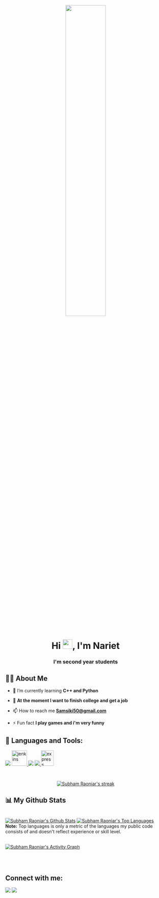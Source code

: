 <p style="text-align:center;"><img width="50%" height="auto" src="https://img.icons8.com/fluency/10000/fox.png" height="175px"/></a>

<h1 align="center">Hi <img src="https://raw.githubusercontent.com/MartinHeinz/MartinHeinz/master/wave.gif" width="30px">, I'm Nariet</h1>
<h3 align="center">I'm second year students</h3>


## 🙋‍♂️ About Me

- 🌱 I’m currently learning **С++ and Python**

- 👯 **At the moment I want to finish college and get a job**

- 📫 How to reach me **Samsiki50@gmail.com**

- ⚡ Fun fact **I play games and i'm very funny**

## 🚀 Languages and Tools:

<p align="left"> 
    <a target="_blank"> <img src="https://img.icons8.com/color/48/000000/c-plus-plus-logo.png"/> </a>
    <a href="https://visualstudio.microsoft.com/ru/" target="_blank"> <img src="https://img.icons8.com/fluency/452/visual-studio-2019.png" alt="jenkins" width="48" height="48"/> </a> 
    <a target="_blank"> <img src="https://img.icons8.com/color/48/000000/python.png"/> </a>  
    <a href="https://git-scm.com/" target="_blank"> <img src="https://img.icons8.com/color/48/000000/git.png"/> </a> 
    <a href="https://code.visualstudio.com/?wt.mc_id=DX_841432" target="_blank"> <img src="https://img.icons8.com/color/452/visual-studio-code-2019.png" alt="express" width="40" height="48"/> </a>
</p>

<!-- [![React Badge](https://img.shields.io/badge/-React-61DBFB?style=for-the-badge&labelColor=black&logo=react&logoColor=61DBFB)](#)  [![Javascript Badge](https://img.shields.io/badge/-Javascript-F0DB4F?style=for-the-badge&labelColor=black&logo=javascript&logoColor=F0DB4F)](#) [![Typescript Badge](https://img.shields.io/badge/-Typescript-007acc?style=for-the-badge&labelColor=black&logo=typescript&logoColor=007acc)](#) [![Nodejs Badge](https://img.shields.io/badge/-Nodejs-3C873A?style=for-the-badge&labelColor=black&logo=node.js&logoColor=3C873A)](#) [![GraphQL Badge](https://img.shields.io/badge/-GraphQl-e535ab?style=for-the-badge&labelColor=black&logo=node.js&logoColor=e535ab)](#) -->
<br/>

<p align="center">
    <a href="https://github.com/SubhamRaoniar28/github-readme-streak-stats">
        <img title="🔥 Get streak stats for your profile at git.io/streak-stats" alt="Subham Raoniar's streak" src="https://github-readme-streak-stats.herokuapp.com/?user=Nariett&theme=black-ice&hide_border=true&stroke=0000&background=060A0CD0"/>
    </a>
</p>

## 📊 My Github Stats

  <br/>
    <a href="https://github.com/SubhamRaoniar28/github-readme-stats"><img alt="Subham Raoniar's Github Stats" src="https://github-readme-stats.vercel.app/api?username=Nariett&show_icons=true&count_private=true&theme=react&hide_border=true&bg_color=0D1117" /></a>
  <a href="https://github.com/SubhamRaoniar28/github-readme-stats"><img alt="Subham Raoniar's Top Languages" src="https://github-readme-stats.vercel.app/api/top-langs/?username=Nariett&langs_count=8&count_private=true&layout=compact&theme=react&hide_border=true&bg_color=0D1117" /></a>
  <br/>
  <b>Note:</b> Top languages is only a metric of the languages my public code consists of and doesn't reflect experience or skill level.


<br/>
<br/>

<a href="https://github.com/SubhamRaoniar28/github-readme-activity-graph"><img alt="Subham Raoniar's Activity Graph" src="https://activity-graph.herokuapp.com/graph?username=Nariett&bg_color=0D1117&color=5BCDEC&line=5BCDEC&point=FFFFFF&hide_border=true" /></a>

<br/>
<br/>

## Connect with me:
<p align="left">

<a href = "https://www.instagram.com/mini_biolog/"><img src="https://img.icons8.com/fluent/48/000000/instagram-new.png"/></a>
<a href = "https://t.me/mini_biolog"><img src="https://img.icons8.com/fluency/48/000000/telegram-app.png"/></a>

</p>

